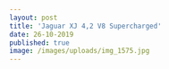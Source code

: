 ```yaml
---
layout: post
title: 'Jaguar XJ 4,2 V8 Supercharged'
date: 26-10-2019
published: true
image: /images/uploads/img_1575.jpg
---
```



